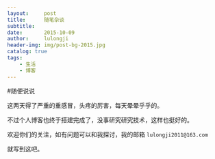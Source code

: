 ```yaml
---
layout:     post
title:      随笔杂谈
subtitle:   
date:       2015-10-09
author:     lulongji
header-img: img/post-bg-2015.jpg
catalog: true
tags:
    - 生活
    - 博客
---
```


#随便说说

这两天得了严重的重感冒，头疼的厉害，每天晕晕乎乎的。

不过个人博客也终于搭建完成了，没事研究研究技术，这样也挺好的。

欢迎你们的关注，如有问题可以和我探讨，我的邮箱 `lulongji2011@163.com`

就写到这吧。

